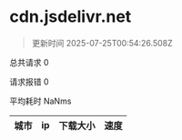 
  # cdn.jsdelivr.net

  > 更新时间 2025-07-25T00:54:26.508Z
  
  总共请求 0

  请求报错 0

  平均耗时 NaNms

|城市|ip|下载大小|速度|
|-----|----------|---|---|

  